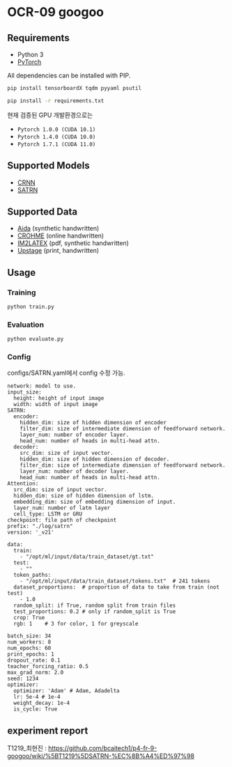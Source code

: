 # OCR-09 googoo

## Requirements

- Python 3
- [PyTorch][pytorch]

All dependencies can be installed with PIP.

```sh
pip install tensorboardX tqdm pyyaml psutil
```

```sh
pip install -r requirements.txt
```

현재 검증된 GPU 개발환경으로는
- `Pytorch 1.0.0 (CUDA 10.1)`
- `Pytorch 1.4.0 (CUDA 10.0)`
- `Pytorch 1.7.1 (CUDA 11.0)`


## Supported Models

- [CRNN][arxiv-zhang18]
- [SATRN](https://github.com/clovaai/SATRN)


## Supported Data
- [Aida][Aida] (synthetic handwritten)
- [CROHME][CROHME] (online handwritten)
- [IM2LATEX][IM2LATEX] (pdf, synthetic handwritten)
- [Upstage][Upstage] (print, handwritten)




## Usage

### Training

```sh
python train.py
```


### Evaluation

```sh
python evaluate.py
```

[arxiv-zhang18]: https://arxiv.org/pdf/1801.03530.pdf
[CROHME]: https://www.isical.ac.in/~crohme/
[Aida]: https://www.kaggle.com/aidapearson/ocr-data
[Upstage]: https://www.upstage.ai/
[IM2LATEX]: http://lstm.seas.harvard.edu/latex/
[pytorch]: https://pytorch.org/

### Config

configs/SATRN.yaml에서 config 수정 가능.
```
network: model to use.
input_size:
  height: height of input image
  width: width of input image
SATRN:
  encoder:
    hidden_dim: size of hidden dimension of encoder
    filter_dim: size of intermediate dimension of feedforward network.
    layer_num: number of encoder layer.
    head_num: number of heads in multi-head attn.
  decoder:
    src_dim: size of input vector.
    hidden_dim: size of hidden dimension of decoder.
    filter_dim: size of intermediate dimension of feedforward network.
    layer_num: number of decoder layer.
    head_num: number of heads in multi-head attn.
Attention:
  src_dim: size of input vector.
  hidden_dim: size of hidden dimension of lstm.
  embedding_dim: size of embedding dimension of input.
  layer_num: number of latm layer
  cell_type: LSTM or GRU
checkpoint: file path of checkpoint
prefix: "./log/satrn"
version: '_v21'

data:
  train:
    - "/opt/ml/input/data/train_dataset/gt.txt"
  test:
    - ""
  token_paths:
    - "/opt/ml/input/data/train_dataset/tokens.txt"  # 241 tokens
  dataset_proportions:  # proportion of data to take from train (not test)
    - 1.0
  random_split: if True, random split from train files
  test_proportions: 0.2 # only if random_split is True
  crop: True
  rgb: 1    # 3 for color, 1 for greyscale
  
batch_size: 34
num_workers: 8
num_epochs: 60
print_epochs: 1
dropout_rate: 0.1
teacher_forcing_ratio: 0.5
max_grad_norm: 2.0
seed: 1234
optimizer:
  optimizer: 'Adam' # Adam, Adadelta
  lr: 5e-4 # 1e-4
  weight_decay: 1e-4
  is_cycle: True
```

## experiment report
T1219_최현진 : https://github.com/bcaitech1/p4-fr-9-googoo/wiki/%5BT1219%5DSATRN-%EC%8B%A4%ED%97%98
